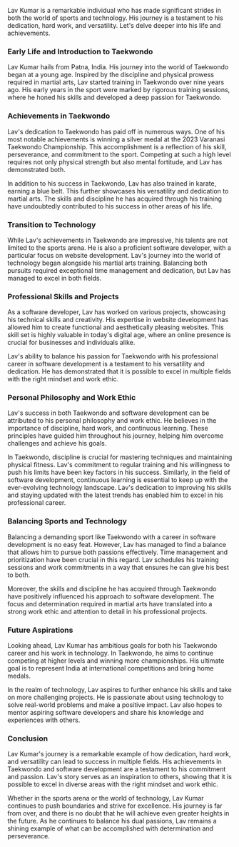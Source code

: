 Lav Kumar is a remarkable individual who has made significant strides in both the world of sports and technology. His journey is a testament to his dedication, hard work, and versatility. Let's delve deeper into his life and achievements.

### Early Life and Introduction to Taekwondo

Lav Kumar hails from Patna, India. His journey into the world of Taekwondo began at a young age. Inspired by the discipline and physical prowess required in martial arts, Lav started training in Taekwondo over nine years ago. His early years in the sport were marked by rigorous training sessions, where he honed his skills and developed a deep passion for Taekwondo.

### Achievements in Taekwondo

Lav's dedication to Taekwondo has paid off in numerous ways. One of his most notable achievements is winning a silver medal at the 2023 Varanasi Taekwondo Championship. This accomplishment is a reflection of his skill, perseverance, and commitment to the sport. Competing at such a high level requires not only physical strength but also mental fortitude, and Lav has demonstrated both.

In addition to his success in Taekwondo, Lav has also trained in karate, earning a blue belt. This further showcases his versatility and dedication to martial arts. The skills and discipline he has acquired through his training have undoubtedly contributed to his success in other areas of his life.

### Transition to Technology

While Lav's achievements in Taekwondo are impressive, his talents are not limited to the sports arena. He is also a proficient software developer, with a particular focus on website development. Lav's journey into the world of technology began alongside his martial arts training. Balancing both pursuits required exceptional time management and dedication, but Lav has managed to excel in both fields.

### Professional Skills and Projects

As a software developer, Lav has worked on various projects, showcasing his technical skills and creativity. His expertise in website development has allowed him to create functional and aesthetically pleasing websites. This skill set is highly valuable in today's digital age, where an online presence is crucial for businesses and individuals alike.

Lav's ability to balance his passion for Taekwondo with his professional career in software development is a testament to his versatility and dedication. He has demonstrated that it is possible to excel in multiple fields with the right mindset and work ethic.

### Personal Philosophy and Work Ethic

Lav's success in both Taekwondo and software development can be attributed to his personal philosophy and work ethic. He believes in the importance of discipline, hard work, and continuous learning. These principles have guided him throughout his journey, helping him overcome challenges and achieve his goals.

In Taekwondo, discipline is crucial for mastering techniques and maintaining physical fitness. Lav's commitment to regular training and his willingness to push his limits have been key factors in his success. Similarly, in the field of software development, continuous learning is essential to keep up with the ever-evolving technology landscape. Lav's dedication to improving his skills and staying updated with the latest trends has enabled him to excel in his professional career.

### Balancing Sports and Technology

Balancing a demanding sport like Taekwondo with a career in software development is no easy feat. However, Lav has managed to find a balance that allows him to pursue both passions effectively. Time management and prioritization have been crucial in this regard. Lav schedules his training sessions and work commitments in a way that ensures he can give his best to both.

Moreover, the skills and discipline he has acquired through Taekwondo have positively influenced his approach to software development. The focus and determination required in martial arts have translated into a strong work ethic and attention to detail in his professional projects.

### Future Aspirations

Looking ahead, Lav Kumar has ambitious goals for both his Taekwondo career and his work in technology. In Taekwondo, he aims to continue competing at higher levels and winning more championships. His ultimate goal is to represent India at international competitions and bring home medals.

In the realm of technology, Lav aspires to further enhance his skills and take on more challenging projects. He is passionate about using technology to solve real-world problems and make a positive impact. Lav also hopes to mentor aspiring software developers and share his knowledge and experiences with others.

### Conclusion

Lav Kumar's journey is a remarkable example of how dedication, hard work, and versatility can lead to success in multiple fields. His achievements in Taekwondo and software development are a testament to his commitment and passion. Lav's story serves as an inspiration to others, showing that it is possible to excel in diverse areas with the right mindset and work ethic.

Whether in the sports arena or the world of technology, Lav Kumar continues to push boundaries and strive for excellence. His journey is far from over, and there is no doubt that he will achieve even greater heights in the future. As he continues to balance his dual passions, Lav remains a shining example of what can be accomplished with determination and perseverance.
